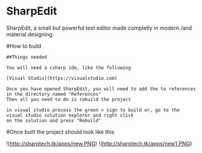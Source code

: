 # SharpEdit
SharpEdit, a small but powerful text editor made completly in modern /and material designing.

#How to build
    
    ##Things needed

    You will need a csharp ide, like the following

    [Visual Studio](https://visualstudio.com)
    
    Once you have opened SharpEdit, you will need to add the to references in the directory named "References"
    Then all you need to do is rebuild the project

    in visual studio process the green > sign to build or, go to the visual studio solution explorer and right click
    on the solution and press "Rebuild"

 #Once built the project should look like this

   !(http://sharptech.tk/apps/new.PNG)
   !(http://sharptech.tk/apps/new1.PNG)